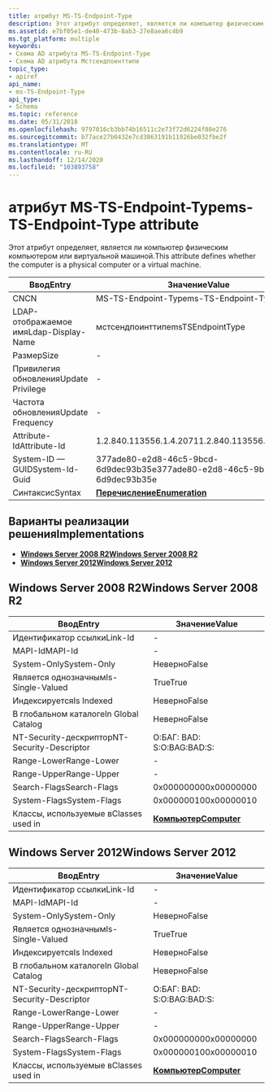 ```yaml
---
title: атрибут MS-TS-Endpoint-Type
description: Этот атрибут определяет, является ли компьютер физическим компьютером или виртуальной машиной.
ms.assetid: e7bf05e1-de40-473b-8ab3-27e8aea6c4b9
ms.tgt_platform: multiple
keywords:
- Схема AD атрибута MS-TS-Endpoint-Type
- Схема AD атрибута Мстсендпоинттипе
topic_type:
- apiref
api_name:
- ms-TS-Endpoint-Type
api_type:
- Schema
ms.topic: reference
ms.date: 05/31/2018
ms.openlocfilehash: 9797016cb3bb74b16511c2e73f72d6224f88e276
ms.sourcegitcommit: b77ace27b0432e7cd3863191b11926be032fbe2f
ms.translationtype: MT
ms.contentlocale: ru-RU
ms.lasthandoff: 12/14/2020
ms.locfileid: "103893758"
---
```

# <a name="ms-ts-endpoint-type-attribute"></a><span data-ttu-id="8e84e-105">атрибут MS-TS-Endpoint-Type</span><span class="sxs-lookup"><span data-stu-id="8e84e-105">ms-TS-Endpoint-Type attribute</span></span>

<span data-ttu-id="8e84e-106">Этот атрибут определяет, является ли компьютер физическим компьютером или виртуальной машиной.</span><span class="sxs-lookup"><span data-stu-id="8e84e-106">This attribute defines whether the computer is a physical computer or a virtual machine.</span></span>



| <span data-ttu-id="8e84e-107">Ввод</span><span class="sxs-lookup"><span data-stu-id="8e84e-107">Entry</span></span> | <span data-ttu-id="8e84e-108">Значение</span><span class="sxs-lookup"><span data-stu-id="8e84e-108">Value</span></span> |
|-------------------|--------------------------------------|
| <span data-ttu-id="8e84e-109">CN</span><span class="sxs-lookup"><span data-stu-id="8e84e-109">CN</span></span>                | <span data-ttu-id="8e84e-110">MS-TS-Endpoint-Type</span><span class="sxs-lookup"><span data-stu-id="8e84e-110">ms-TS-Endpoint-Type</span></span>                  |
| <span data-ttu-id="8e84e-111">LDAP-отображаемое имя</span><span class="sxs-lookup"><span data-stu-id="8e84e-111">Ldap-Display-Name</span></span> | <span data-ttu-id="8e84e-112">мстсендпоинттипе</span><span class="sxs-lookup"><span data-stu-id="8e84e-112">msTSEndpointType</span></span>                     |
| <span data-ttu-id="8e84e-113">Размер</span><span class="sxs-lookup"><span data-stu-id="8e84e-113">Size</span></span>              | \-                                   |
| <span data-ttu-id="8e84e-114">Привилегия обновления</span><span class="sxs-lookup"><span data-stu-id="8e84e-114">Update Privilege</span></span>  | \-                                   |
| <span data-ttu-id="8e84e-115">Частота обновления</span><span class="sxs-lookup"><span data-stu-id="8e84e-115">Update Frequency</span></span>  | \-                                   |
| <span data-ttu-id="8e84e-116">Attribute-Id</span><span class="sxs-lookup"><span data-stu-id="8e84e-116">Attribute-Id</span></span>      | <span data-ttu-id="8e84e-117">1.2.840.113556.1.4.2071</span><span class="sxs-lookup"><span data-stu-id="8e84e-117">1.2.840.113556.1.4.2071</span></span>              |
| <span data-ttu-id="8e84e-118">System-ID — GUID</span><span class="sxs-lookup"><span data-stu-id="8e84e-118">System-Id-Guid</span></span>    | <span data-ttu-id="8e84e-119">377ade80-e2d8-46c5-9bcd-6d9dec93b35e</span><span class="sxs-lookup"><span data-stu-id="8e84e-119">377ade80-e2d8-46c5-9bcd-6d9dec93b35e</span></span> |
| <span data-ttu-id="8e84e-120">Синтаксис</span><span class="sxs-lookup"><span data-stu-id="8e84e-120">Syntax</span></span>            | [<span data-ttu-id="8e84e-121">**Перечисление**</span><span class="sxs-lookup"><span data-stu-id="8e84e-121">**Enumeration**</span></span>](s-enumeration.md) |



## <a name="implementations"></a><span data-ttu-id="8e84e-122">Варианты реализации решения</span><span class="sxs-lookup"><span data-stu-id="8e84e-122">Implementations</span></span>

-   [<span data-ttu-id="8e84e-123">**Windows Server 2008 R2**</span><span class="sxs-lookup"><span data-stu-id="8e84e-123">**Windows Server 2008 R2**</span></span>](#windows-server-2008-r2)
-   [<span data-ttu-id="8e84e-124">**Windows Server 2012**</span><span class="sxs-lookup"><span data-stu-id="8e84e-124">**Windows Server 2012**</span></span>](#windows-server-2012)

## <a name="windows-server-2008-r2"></a><span data-ttu-id="8e84e-125">Windows Server 2008 R2</span><span class="sxs-lookup"><span data-stu-id="8e84e-125">Windows Server 2008 R2</span></span>



| <span data-ttu-id="8e84e-126">Ввод</span><span class="sxs-lookup"><span data-stu-id="8e84e-126">Entry</span></span> | <span data-ttu-id="8e84e-127">Значение</span><span class="sxs-lookup"><span data-stu-id="8e84e-127">Value</span></span> |
|------------------------|-------------------------------------------|
| <span data-ttu-id="8e84e-128">Идентификатор ссылки</span><span class="sxs-lookup"><span data-stu-id="8e84e-128">Link-Id</span></span>                | \-                                        |
| <span data-ttu-id="8e84e-129">MAPI-Id</span><span class="sxs-lookup"><span data-stu-id="8e84e-129">MAPI-Id</span></span>                | \-                                        |
| <span data-ttu-id="8e84e-130">System-Only</span><span class="sxs-lookup"><span data-stu-id="8e84e-130">System-Only</span></span>            | <span data-ttu-id="8e84e-131">Неверно</span><span class="sxs-lookup"><span data-stu-id="8e84e-131">False</span></span>                                     |
| <span data-ttu-id="8e84e-132">Является однозначным</span><span class="sxs-lookup"><span data-stu-id="8e84e-132">Is-Single-Valued</span></span>       | <span data-ttu-id="8e84e-133">True</span><span class="sxs-lookup"><span data-stu-id="8e84e-133">True</span></span>                                      |
| <span data-ttu-id="8e84e-134">Индексируется</span><span class="sxs-lookup"><span data-stu-id="8e84e-134">Is Indexed</span></span>             | <span data-ttu-id="8e84e-135">Неверно</span><span class="sxs-lookup"><span data-stu-id="8e84e-135">False</span></span>                                     |
| <span data-ttu-id="8e84e-136">В глобальном каталоге</span><span class="sxs-lookup"><span data-stu-id="8e84e-136">In Global Catalog</span></span>      | <span data-ttu-id="8e84e-137">Неверно</span><span class="sxs-lookup"><span data-stu-id="8e84e-137">False</span></span>                                     |
| <span data-ttu-id="8e84e-138">NT-Security-дескриптор</span><span class="sxs-lookup"><span data-stu-id="8e84e-138">NT-Security-Descriptor</span></span> | <span data-ttu-id="8e84e-139">О:БАГ: BAD: S:</span><span class="sxs-lookup"><span data-stu-id="8e84e-139">O:BAG:BAD:S:</span></span>                              |
| <span data-ttu-id="8e84e-140">Range-Lower</span><span class="sxs-lookup"><span data-stu-id="8e84e-140">Range-Lower</span></span>            | \-                                        |
| <span data-ttu-id="8e84e-141">Range-Upper</span><span class="sxs-lookup"><span data-stu-id="8e84e-141">Range-Upper</span></span>            | \-                                        |
| <span data-ttu-id="8e84e-142">Search-Flags</span><span class="sxs-lookup"><span data-stu-id="8e84e-142">Search-Flags</span></span>           | <span data-ttu-id="8e84e-143">0x00000000</span><span class="sxs-lookup"><span data-stu-id="8e84e-143">0x00000000</span></span>                                |
| <span data-ttu-id="8e84e-144">System-Flags</span><span class="sxs-lookup"><span data-stu-id="8e84e-144">System-Flags</span></span>           | <span data-ttu-id="8e84e-145">0x00000010</span><span class="sxs-lookup"><span data-stu-id="8e84e-145">0x00000010</span></span>                                |
| <span data-ttu-id="8e84e-146">Классы, используемые в</span><span class="sxs-lookup"><span data-stu-id="8e84e-146">Classes used in</span></span>        | [<span data-ttu-id="8e84e-147">**Компьютер**</span><span class="sxs-lookup"><span data-stu-id="8e84e-147">**Computer**</span></span>](c-computer.md)<br/> |



## <a name="windows-server-2012"></a><span data-ttu-id="8e84e-148">Windows Server 2012</span><span class="sxs-lookup"><span data-stu-id="8e84e-148">Windows Server 2012</span></span>



| <span data-ttu-id="8e84e-149">Ввод</span><span class="sxs-lookup"><span data-stu-id="8e84e-149">Entry</span></span> | <span data-ttu-id="8e84e-150">Значение</span><span class="sxs-lookup"><span data-stu-id="8e84e-150">Value</span></span> |
|------------------------|-------------------------------------------|
| <span data-ttu-id="8e84e-151">Идентификатор ссылки</span><span class="sxs-lookup"><span data-stu-id="8e84e-151">Link-Id</span></span>                | \-                                        |
| <span data-ttu-id="8e84e-152">MAPI-Id</span><span class="sxs-lookup"><span data-stu-id="8e84e-152">MAPI-Id</span></span>                | \-                                        |
| <span data-ttu-id="8e84e-153">System-Only</span><span class="sxs-lookup"><span data-stu-id="8e84e-153">System-Only</span></span>            | <span data-ttu-id="8e84e-154">Неверно</span><span class="sxs-lookup"><span data-stu-id="8e84e-154">False</span></span>                                     |
| <span data-ttu-id="8e84e-155">Является однозначным</span><span class="sxs-lookup"><span data-stu-id="8e84e-155">Is-Single-Valued</span></span>       | <span data-ttu-id="8e84e-156">True</span><span class="sxs-lookup"><span data-stu-id="8e84e-156">True</span></span>                                      |
| <span data-ttu-id="8e84e-157">Индексируется</span><span class="sxs-lookup"><span data-stu-id="8e84e-157">Is Indexed</span></span>             | <span data-ttu-id="8e84e-158">Неверно</span><span class="sxs-lookup"><span data-stu-id="8e84e-158">False</span></span>                                     |
| <span data-ttu-id="8e84e-159">В глобальном каталоге</span><span class="sxs-lookup"><span data-stu-id="8e84e-159">In Global Catalog</span></span>      | <span data-ttu-id="8e84e-160">Неверно</span><span class="sxs-lookup"><span data-stu-id="8e84e-160">False</span></span>                                     |
| <span data-ttu-id="8e84e-161">NT-Security-дескриптор</span><span class="sxs-lookup"><span data-stu-id="8e84e-161">NT-Security-Descriptor</span></span> | <span data-ttu-id="8e84e-162">О:БАГ: BAD: S:</span><span class="sxs-lookup"><span data-stu-id="8e84e-162">O:BAG:BAD:S:</span></span>                              |
| <span data-ttu-id="8e84e-163">Range-Lower</span><span class="sxs-lookup"><span data-stu-id="8e84e-163">Range-Lower</span></span>            | \-                                        |
| <span data-ttu-id="8e84e-164">Range-Upper</span><span class="sxs-lookup"><span data-stu-id="8e84e-164">Range-Upper</span></span>            | \-                                        |
| <span data-ttu-id="8e84e-165">Search-Flags</span><span class="sxs-lookup"><span data-stu-id="8e84e-165">Search-Flags</span></span>           | <span data-ttu-id="8e84e-166">0x00000000</span><span class="sxs-lookup"><span data-stu-id="8e84e-166">0x00000000</span></span>                                |
| <span data-ttu-id="8e84e-167">System-Flags</span><span class="sxs-lookup"><span data-stu-id="8e84e-167">System-Flags</span></span>           | <span data-ttu-id="8e84e-168">0x00000010</span><span class="sxs-lookup"><span data-stu-id="8e84e-168">0x00000010</span></span>                                |
| <span data-ttu-id="8e84e-169">Классы, используемые в</span><span class="sxs-lookup"><span data-stu-id="8e84e-169">Classes used in</span></span>        | [<span data-ttu-id="8e84e-170">**Компьютер**</span><span class="sxs-lookup"><span data-stu-id="8e84e-170">**Computer**</span></span>](c-computer.md)<br/> |



 

 





